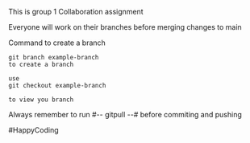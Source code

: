 This is group 1 Collaboration assignment

Everyone will work on their branches before merging changes to main

Command to create a branch

    git branch example-branch
    to create a branch

    use
    git checkout example-branch

    to view you branch

Always remember to run #-- gitpull --# before commiting  and pushing

#HappyCoding
